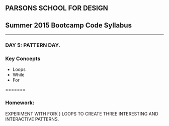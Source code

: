 ## PARSONS SCHOOL FOR DESIGN
## Summer 2015 Bootcamp Code Syllabus
-------------------------------------------------------------------

### DAY 5: PATTERN DAY.

### Key Concepts

* Loops
* While
* For

=======

### Homework:

EXPERIMENT WITH FOR( ) LOOPS TO CREATE THREE INTERESTING AND INTERACTIVE PATTERNS.


